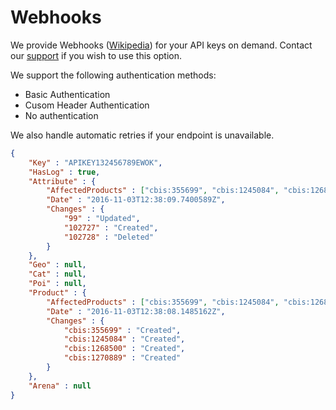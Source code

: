 # Webhooks

We provide Webhooks (<a href="https://en.wikipedia.org/wiki/Webhook">Wikipedia</a>) for your API keys on demand. 
Contact our <a href="http://help.citybreak.com/">support</a> if you wish to use this option.

We support the following authentication methods:
* Basic Authentication
* Cusom Header Authentication
* No authentication

We also handle automatic retries if your endpoint is unavailable.

```json
{
	"Key" : "APIKEY132456789EWOK",
	"HasLog" : true,
	"Attribute" : {
		"AffectedProducts" : ["cbis:355699", "cbis:1245084", "cbis:1268500", "cbis:1270889"],
		"Date" : "2016-11-03T12:38:09.7400589Z",
		"Changes" : {
			"99" : "Updated",
			"102727" : "Created",
			"102728" : "Deleted"
		}
	},
	"Geo" : null,
	"Cat" : null,
	"Poi" : null,
	"Product" : {
		"AffectedProducts" : ["cbis:355699", "cbis:1245084", "cbis:1268500", "cbis:1270889"],
		"Date" : "2016-11-03T12:38:08.1485162Z",
		"Changes" : {
			"cbis:355699" : "Created",
			"cbis:1245084" : "Created",
			"cbis:1268500" : "Created",
			"cbis:1270889" : "Created"
		}
	},
	"Arena" : null
}
```